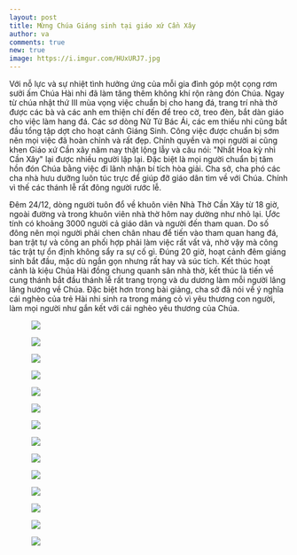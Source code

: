 ```yaml
---
layout: post
title: Mừng Chúa Giáng sinh tại giáo xứ Cần Xây
author: va
comments: true
new: true
image: https://i.imgur.com/HUxURJ7.jpg
---
```


Với nỗ lực và sự nhiệt tình hưởng ứng của mỗi gia đình góp một cọng rơm sưởi ấm Chúa Hài nhi đã làm tăng thêm không khí rộn ràng đón Chúa. Ngay từ chúa nhật thứ III mùa vọng việc chuẩn bị cho hang đá, trang trí nhà thờ được các bà và các anh em thiện chí đến để treo cờ, treo đèn, bắt dàn giáo cho việc làm hang đá. Các sơ dòng Nữ Tử Bác Ái, các em thiếu nhi cũng bắt đầu tổng tập dợt cho hoạt cảnh Giáng Sinh. Công việc được chuẩn bị sớm nên mọi việc đã hoàn chỉnh và rất đẹp. Chính quyền và mọi người ai cũng khen Giáo xứ Cần xây năm nay thật lộng lẫy và câu nói: "Nhất Hoa kỳ nhì Cần Xây" lại được nhiều người lập lại. Đặc biệt là mọi người chuẩn bị tâm hồn đón Chúa bằng việc đi lãnh nhận bí tích hòa giải. Cha sở, cha phó các cha nhà hưu dưỡng luôn túc trực để giúp đỡ giáo dân tìm về với Chúa. Chính vì thế các thánh lễ rất đông người rước lễ.

Đêm 24/12, dòng người tuôn đổ về khuôn viên Nhà Thờ Cần Xây từ 18 giờ, ngoài đường và trong khuôn viên nhà thờ hôm nay dường như nhỏ lại. Ước tính có khoảng 3000 người cả giáo dân và người đến tham quan. Do số đông nên mọi người phải chen chân nhau để tiến vào tham quan hang đá, ban trật tự và công an phối hợp phải làm việc rất vất vả, nhờ vậy mà công tác trật tự ổn định không sẩy ra sự cố gì. Đúng 20 giờ, hoạt cảnh đêm giáng sinh bắt đầu, mặc dù ngắn gọn nhưng rất hay và súc tích. Kết thúc hoạt cảnh là kiệu Chúa Hài đồng chung quanh sân nhà thờ, kết thúc là tiến về cung thánh bắt đầu thánh lễ rất trang trọng và du dương làm mỗi người lâng lâng hướng về Chúa. Đặc biệt hơn trong bài giảng, cha sở đã nói về ý nghĩa cái nghèo của trẻ Hài nhi sinh ra trong máng cỏ vì yêu thương con người, làm mọi người như gắn kết với cái nghèo yêu thương của Chúa.

<figure>
    <img src="https://i.imgur.com/bnk201r.jpg" />
</figure>

<figure>
    <img src="https://i.imgur.com/tRCj0Tb.jpg" />
</figure>

<figure>
    <img src="https://i.imgur.com/NuzbAwF.jpg" />
</figure>

<figure>
    <img src="https://i.imgur.com/IYklNmc.jpg" />
</figure>

<figure>
    <img src="https://i.imgur.com/3Gug2KS.jpg" />
</figure>

<figure>
    <img src="https://i.imgur.com/S4V2MEN.jpg" />
</figure>

<figure>
    <img src="https://i.imgur.com/Z4j73KJ.jpg" />
</figure>

<figure>
    <img src="https://i.imgur.com/cSLOiH8.jpg" />
</figure>

<figure>
    <img src="https://i.imgur.com/DUZOlSQ.jpg" />
</figure>

<figure>
    <img src="https://i.imgur.com/CPnt5uj.jpg" />
</figure>

<figure>
    <img src="https://i.imgur.com/HzlEjWM.jpg" />
</figure>

<figure>
    <img src="https://i.imgur.com/5tQe9Px.jpg" />
</figure>

<figure>
    <img src="https://i.imgur.com/7Xv03yk.jpg" />
</figure>

<figure>
    <img src="https://i.imgur.com/IXiwYSz.jpg" />
</figure>
